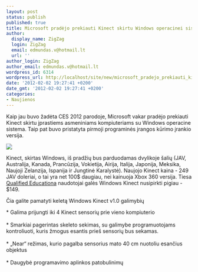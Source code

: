 ```yaml
---
layout: post
status: publish
published: true
title: Microsoft pradėjo prekiauti Kinect skirtu Windows operacinei sistemai
author:
  display_name: ZigZag
  login: ZigZag
  email: edmundas.v@hotmail.lt
  url: ''
author_login: ZigZag
author_email: edmundas.v@hotmail.lt
wordpress_id: 6314
wordpress_url: http://localhost/site/new/microsoft_pradejo_prekiauti_kinect_skirtu_windows/
date: '2012-02-02 19:27:41 +0200'
date_gmt: '2012-02-02 19:27:41 +0200'
categories:
- Naujienos
---
```

<p>Kaip jau buvo žadėta CES 2012 parodoje, Microsoft vakar pradėjo prekiauti Kinect skirtu įprastiems asmeniniams kompiuteriams su Windows operacine sistema. Taip pat buvo pristatyta pirmoji programinės įrangos kūrimo įrankio versija.
<div class="imgright"><img src="http://technews.lt/upload/kinect-windows-8copy.jpg"  /></div>
<p>Kinect, skirtas Windows, iš pradžių bus parduodamas dvylikoje šalių  (JAV, Australija, Kanada, Prancūzija, Vokietija, Airija, Italija, Japonija, Meksika, Naujoji Zelanzija, Ispanija ir Jungtinė Karalystė). Naujojo Kinect kaina - 249 JAV doleriai, o tai yra net 100$ daugiau, nei kainuoja Xbox 360 versija. Tiesa <a class="ns" href="http://www.microsoft.com/education/en-us/buy/Pages/eligible.aspx#">Qualified Educationa</a> naudotojai galės Windows Kinect nusipirkti pigiau - $149.</p>
<p>Čia galite pamatyti keletą Windows Kinect v1.0 galimybių</p>
<p>* Galima prijungti iki 4 Kinect sensorių prie vieno kompiuterio<br />
<br />* Smarkiai pagerintas skeleto sekimas, su galimybe programuotojams kontroliuoti, kuris žmogus esantis prieš sensorių bus sekamas.<br />
<br />* „Near“ režimas, kurio pagalba sensorius mato 40 cm nuotoliu esančius objektus<br />
<br />* Daugybė programavimo aplinkos patobulinimų<br /></p>
